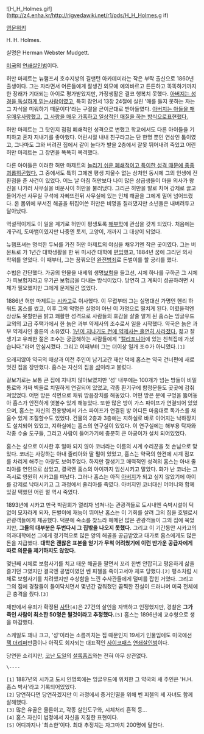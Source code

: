 ![H_H_Holmes.gif](http://z4.enha.kr/http://rigvedawiki.net/r1/pds/H_H_Holmes.g
if)

[영문위키](http://en.wikipedia.org/wiki/H._H._Holmes)

H. H. Holmes.  

실명은 Herman Webster Mudgett.  

[미국](%EB%AF%B8%EA%B5%AD.md)의
[연쇄살인범](%EC%97%B0%EC%87%84%EC%82%B4%EC%9D%B8%EB%B2%94.md)이다.

허만 마제트는 뉴햄프셔 호수지방의 길맨턴 아카데미라는 작은 부락 출신으로 1860년 출생이다. 그는 자라면서 어른들에게 잘생긴 외모에
예의바르고 튼튼하고 똑똑하기까지 한 장래가 기대되는 아이로 평가받았지만, 가정생활은 결코 행복치 못했다. [아버지는 성경을 독실하게 믿는사람이였고](%EA%B0%9C%EB%8F%85%EA%B5%90.md), 특히 잠언서 13장 24절에 실린 '매를 들지 못하는 자는 그
자식을 미워하기 때문이다'라는 구절을 곧이곧대로 받아들였다. [아버지는 아들을 매우매우사랑했고](%EB%B0%98%EC%96%B4%EB%B2%95.md), [그 사랑을 매우 가혹하고 일상적인 매질을 하는 방식으로표현했다.](%EC%95%84%EB%8F%99%ED%95%99%EB%8C%80.md)

허만 마제트는 그 탓인지 점점 폐쇄적인 성격으로 변했고 학교에서도 다른 아이들을 기피하고 혼자 지내기를 좋아했다. 어린시절 내내 친구라고는
단 한명 뿐인 연상인 톰이였고, 그나마도 그와 버려진 집에서 같이 놀다가 발을 2층에서 잘못 뛰어내려 죽었고 어린 허만 마제트는 그 장면을
똑똑히 목격했다.  

다른 아이들은 이러한 허만 마제트의 [놀리기 쉬운 폐쇄적이고 특이한 성격 때문에 종종 괴롭히곤했다.](%EC%99%95%EB%94%B0.md) 그 중에서도 특히 그에겐 평생 지울수 없는 상처인 동시에 그의 인생에 전환점을 준
사건이 있었다. 어느 날 아침 허만보다 나이 많은 상급생들이 마을 의사가 왕진을 나가러 사무실을 비운사이 허만을 불러냈다. 그리곤 허만을
발로 차며 강제로 끌고 들어가선 사무실 구석에 자빠뜨린뒤 사무실에 있는 인체 해골을 그에게 밀어 넘어뜨렸다. 온 몸위에 부서진 해골을
뒤집어쓴 허만은 비명을 질러댔지만 소년들은 내버려두고 달아났다.

역설적이게도 이 일을 계기로 허만이 평생토록 [해부학](%ED%95%B4%EB%B6%80%ED%95%99.md)에 관심을 갖게 되었다.
처음에는 개구리, 도마뱀이였지만 나중엔 토끼, 고양이, 개까지 그 대상이 되었다.

뉴햄프셔는 명석한 두뇌를 가진 허만 마제트의 야심을 채우기엔 작은 곳이였다. 그는 버몬트로 가 1년간 대학생활을 한 뒤 미시간 대학에
[편입](%ED%8E%B8%EC%9E%85.md)했고, 1884년 꿈에 그리던 의사 학위를 얻었다. 이 때부터, 그는 꿈꿔오던
[완전범죄](%EC%99%84%EC%A0%84%EB%B2%94%EC%A3%84.md)로 돈벌이를 할 궁리를 했다.

수법은 간단했다. 가공의 인물을 내세워 생명[보험](%EB%B3%B4%ED%97%98.md)을 들고선, 시체 하나를 구하곤 그 시체가
피보험자라고 우기곤 보험금을 타내는 방식이었다. 당연히 그 계획이 성공하려면 시체가 필요했지만 그에게 문제될건 없었다.

1886년 허만 마제트는 [시카고](%EC%8B%9C%EC%B9%B4%EA%B3%A0.md)로 이사했다. 이 무렵부터 그는 실명대신
가명인 헨리 하워드 홈스를 썼고, 이후 그의 악명은 실명이 아닌 이 가명으로 떨치게 된다. 어렸을적엔 상상도 못할만큼 밝고 쾌활한 성격으로
사람들의 호감을 살줄 알게 된 홈스는 잉글우드 교외의 고급 주택가에서 한 늙은 과부 약제사의 조수로서 일을 시작했다. 약국은 늙은 과부
약제사인 홀튼의 소유였다. [1년이 지나기도 전에 약제사는 홀연히 사라졌다.](%EB%81%94%EC%82%B4.md) 젊고 잘생기고
유쾌한 젊은 조수는 궁금해하는 사람들에게
"[캘리포니아](%EC%BA%98%EB%A6%AC%ED%8F%AC%EB%8B%88%EC%95%84.md)에 있는 친척집에
가셨습니다."라며 안심시켰다. 그리고 이때부터 그는 더이상 일개 조수가 아니였다.`[1]`

오래지않아 약국의 매상과 이전 주인이 남기고간 재산 덕에 홈스는 약국 건너편에 새로 멋진 집을 장만했다. 홈스는 자신의 집을
[성](%EC%84%B1.md)이라고 불렀다.

겉보기로는 보통 큰 집에 지나지 않아보였지만 '성' 내부에는 100개가 넘는 방들이 비밀 통로와 가짜 벽들로 치밀하게 연결되어 있었고, 각종
환기구에 함정문들도 곳곳에 감춰져있었다. 어떤 방은 석면으로 채워 방음장치를 해놓았다. 어떤 방은 문에 구멍을 뚫어놓아 홈스가 안전하게
엿볼수 있게 해놓았다. 또한 많은 방이 가스 파이프가 연결되어 있었으며, 홈스는 자신의 전용방에서 가스 파이프가 연결된 방 어디든 마음대로
독가스를 채울수 있게 조절할수도 있었다. 건물의 2층과 3층에는 지하실로 바로 이어지는 낙하장치도 설치되어 있었고, 지하실에는 홈스의
연구실이 있었다. 이 연구실에는 해부용 탁자와 각종 수술 도구들, 그리고 사람이 들어가기에 충분히 큰 아궁이가 설치 되어있었다.  

홈스는 성으로 이사한 후 얼마 되지 않아 코너라는 이름의 시계 수리꾼을 첫 손님으로 맞았다. 코너는 사랑하는 아내 줄리아와 딸 펄이 있었고,
홈스는 약국의 한켠에 시계 점포를 차리게 해주는 아량도 보여주었다. 하지만 잘생기고 매력적인 성격의 홈스는 아내 줄리아를 연인으로 삼았고,
결국엔 홈스의 아이까지 임신시키고 말았다. 화가 난 코너는 그 즉시로 영원히 시카고를 떠났다. 그러나 홈스는 아직
[아버지](%EC%95%84%EB%B2%84%EC%A7%80.md)가 되고 싶지 않았기에 아이를 강제로 낙태시키고 그 과정에서 줄리아를
죽였다. 아버지인 코너대신 어머니와 함께 있길 택했던 어린 펄 역시 죽였다.

1893년에 시카고 만국 박람회가 열리자 넘쳐나는 관광객들로 도시내엔 숙박시설이 턱없이 모자라게 되자, 돈벌이에 재능이 뛰어난 홈스는 이
기회를 살려 그의 집을 호텔로서 관광객들에게 제공했다. 덕분에 숙소를 찾느라 헤메던 많은 관광객들이 그의 집에 묵었지만, **그들의 대부분은
두번다시 그 집밖을 나오지 못했다.** 그리고 이 기간동안 시카고의 의과대학에선 그에게 정기적으로 많은 양의 해골을 공급받았고 대가로
홈스에게도 많은 돈을 지급했다. **대학은 괜찮은 표본을 얻기가 무척 어려웠기에 이런 반가운 공급자에게 따로 의문을 제기하지도 않았다.**

몇년째 시체로 보험사기를 치고 태운 해골을 팔면서 꼬리 한번 안잡히고 평온하게 삶을 즐기던 그였지만 결국엔 공범이였던 벤 피첼을 죽이고서야
체포 당했다.`[2]` 평소처럼 시체로 보험사기를 치려했지만 수상함을 느낀 수사관들에게 덜미를 잡힌 거였다. 그리고 그의 집에 경찰들이
들이닥치면서 몇년간 감춰졌던 끔찍한 진실이 드러나며 미국 전체에 큰 충격을 줬다.`[3]`

재판에서 유죄가 확정된 [사탄](%EC%82%AC%ED%83%84.md)`[4]`은 27건의 살인을 자백하고 인정했지만, 경찰은
**그가 죽인 사람이 최소한 50명은 될것이라고 추정했다.**`[5]` 홈스는 1896년에 교수형으로 생을 마감했다.

스케일도 꽤나 크고, '성'이라는 소름끼치는 집 때문인지 19세기 인물임에도 미국에선 [잭 더리퍼](%EC%9E%AD%20%EB%8D%94%20%EB%A6%AC%ED%8D%BC.md)만큼이나 아직도 회자되는 대표적인
[사이코패스](%EC%82%AC%EC%9D%B4%EC%BD%94%ED%8C%A8%EC%8A%A4.md)
[연쇄살인범](%EC%97%B0%EC%87%84%EC%82%B4%EC%9D%B8%EB%B2%94.md)이다.

당연한 소리지만, [코난 도일](%EC%BD%94%EB%82%9C%20%EB%8F%84%EC%9D%BC.md)의 [셜록홈즈](%EC%85%9C%EB%A1%9D%20%ED%99%88%EC%A6%88.md)와는 전혀 아무 상관없다.

`\----`

`[1]` 1887년의 시카고 도시 인명록에는 잉글우드에 위치한 그 약국의 새 주인은 'H.H. 홈스 박사'라고 기록되어있었다.  
`[2]` 당연하다면 당연하겠지만 이 과정에서 증거인멸을 위해 벤 피첼의 세 자녀도 함께 살해했다.  
`[3]` 많은 유골은 물론이고, 각종 살인도구와, 시체처리 흔적 등...  
`[4]` 홈스 자신이 법정에서 자신을 지칭한 표현이다.  
`[5]` 어디까지나 '최소한'이다. 최대 추정치는 자그마치 200명에 달한다.

